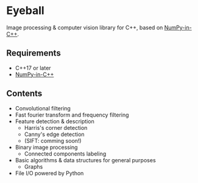 # Eyeball

Image processing & computer vision library for C++, based on [NumPy-in-C++](https://github.com/RyotaUshio/numpy-in-cpp.git).

## Requirements

- C++17 or later
- [NumPy-in-C++](https://github.com/RyotaUshio/numpy-in-cpp.git)

## Contents

- Convolutional filtering
- Fast fourier transform and frequency filtering
- Feature detection & description
  - Harris's corner detection
  - Canny's edge detection
  - (SIFT: comming soon!)
- Binary image processing
  - Connected components labeling
- Basic algorithms & data structures for general purposes
  - Graphs
- File I/O powered by Python